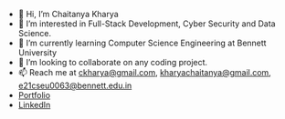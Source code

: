 - 👋 Hi, I’m Chaitanya Kharya
- 👀 I’m interested in Full-Stack Development, Cyber Security and Data Science.
- 🌱 I’m currently learning Computer Science Engineering at Bennett University
- 💞️ I’m looking to collaborate on any coding project.
- 📫 Reach me at ckharya@gmail.com, kharyachaitanya@gmail.com, e21cseu0063@bennett.edu.in
- [Portfolio](https://drive.google.com/drive/folders/1Fkzuk2v0kUik8kWa0x9hJzgA3GSOA6cp?usp=drive_link)
- [LinkedIn](https://www.linkedin.com/in/chaitanyakharya/)

<!---
ChaitanyaKharya2003/ChaitanyaKharya2003 is a ✨ special ✨ repository because its `README.md` (this file) appears on your GitHub profile.
You can click the Preview link to take a look at your changes.
--->
